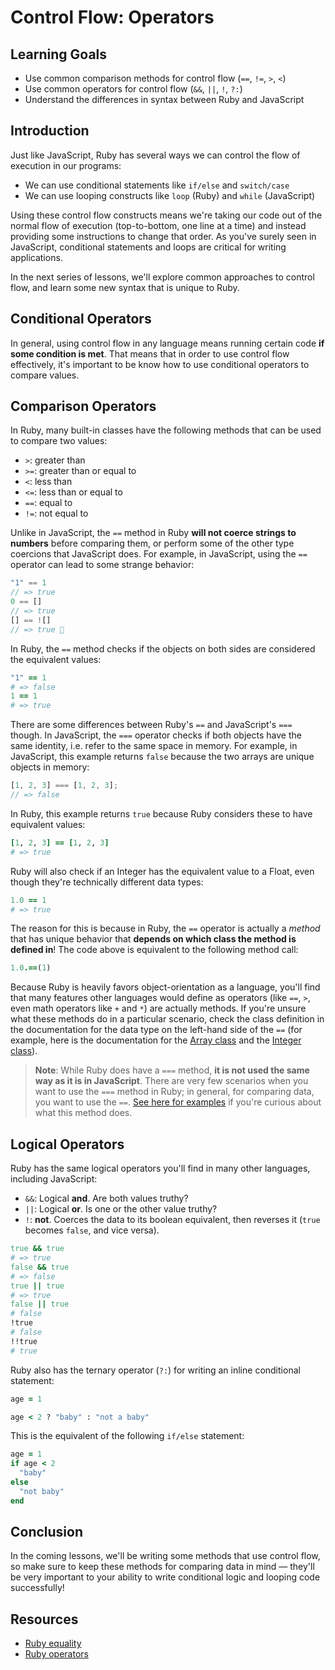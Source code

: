 # Control Flow: Operators

## Learning Goals

- Use common comparison methods for control flow (`==`, `!=`, `>`, `<`)
- Use common operators for control flow (`&&`, `||`, `!`, `?:`)
- Understand the differences in syntax between Ruby and JavaScript

## Introduction

Just like JavaScript, Ruby has several ways we can control the flow of execution
in our programs:

- We can use conditional statements like `if/else` and `switch/case`
- We can use looping constructs like `loop` (Ruby) and `while` (JavaScript)

Using these control flow constructs means we're taking our code out of the
normal flow of execution (top-to-bottom, one line at a time) and instead
providing some instructions to change that order. As you've surely seen in
JavaScript, conditional statements and loops are critical for writing
applications.

In the next series of lessons, we'll explore common approaches to control flow,
and learn some new syntax that is unique to Ruby.

## Conditional Operators

In general, using control flow in any language means running certain code **if
some condition is met**. That means that in order to use control flow
effectively, it's important to be know how to use conditional operators to
compare values.

## Comparison Operators

In Ruby, many built-in classes have the following methods that can be used to
compare two values:

- `>`: greater than
- `>=`: greater than or equal to
- `<`: less than
- `<=`: less than or equal to
- `==`: equal to
- `!=`: not equal to

Unlike in JavaScript, the `==` method in Ruby **will not coerce strings to
numbers** before comparing them, or perform some of the other type coercions
that JavaScript does. For example, in JavaScript, using the `==` operator can
lead to some strange behavior:

```js
"1" == 1
// => true
0 == []
// => true
[] == ![]
// => true 🤔
```

In Ruby, the `==` method checks if the objects on both sides are considered the
equivalent values:

```rb
"1" == 1
# => false
1 == 1
# => true
```

There are some differences between Ruby's `==` and JavaScript's `===` though. In
JavaScript, the `===` operator checks if both objects have the same identity,
i.e. refer to the same space in memory. For example, in JavaScript, this example
returns `false` because the two arrays are unique objects in memory:

```js
[1, 2, 3] === [1, 2, 3];
// => false
```

In Ruby, this example returns `true` because Ruby considers these to have
equivalent values:

```rb
[1, 2, 3] == [1, 2, 3]
# => true
```

Ruby will also check if an Integer has the equivalent value to a Float, even
though they're technically different data types:

```rb
1.0 == 1
# => true
```

The reason for this is because in Ruby, the `==` operator is actually a _method_
that has unique behavior that **depends on which class the method is defined
in**! The code above is equivalent to the following method call:

```rb
1.0.==(1)
```

Because Ruby is heavily favors object-orientation as a language, you'll find
that many features other languages would define as operators (like `==`, `>`,
even math operators like `+` and `*`) are actually methods. If you're unsure
what these methods do in a particular scenario, check the class definition in
the documentation for the data type on the left-hand side of the `==` (for
example, here is the documentation for the [Array class][array ==] and the
[Integer class][integer ==]).

[array ==]: https://ruby-doc.org/core-2.7.3/Array.html#method-i-3D-3D
[integer ==]: https://ruby-doc.org/core-2.7.3/Integer.html#method-i-3D-3D

> **Note**: While Ruby does have a `===` method, **it is not used the same way
> as it is in JavaScript**. There are very few scenarios when you want to use
> the `===` method in Ruby; in general, for comparing data, you want to use the
> `==`. [See here for examples][ruby ===] if you're curious about what this
> method does.

[ruby ===]: https://stackoverflow.com/questions/3422223/vs-in-ruby/3422349#3422349

## Logical Operators

Ruby has the same logical operators you'll find in many other languages,
including JavaScript:

- `&&`: Logical **and**. Are both values truthy?
- `||`: Logical **or**. Is one or the other value truthy?
- `!`: **not**. Coerces the data to its boolean equivalent, then reverses it
  (`true` becomes `false`, and vice versa).

```rb
true && true
# => true
false && true
# => false
true || true
# => true
false || true
# false
!true
# false
!!true
# true
```

Ruby also has the ternary operator (`?:`) for writing an inline conditional
statement:

```rb
age = 1

age < 2 ? "baby" : "not a baby"
```

This is the equivalent of the following `if/else` statement:

```rb
age = 1
if age < 2
  "baby"
else
  "not baby"
end
```

## Conclusion

In the coming lessons, we'll be writing some methods that use control flow, so
make sure to keep these methods for comparing data in mind — they'll be
very important to your ability to write conditional logic and looping code
successfully!

## Resources

- [Ruby equality](https://www.rubyguides.com/2017/03/ruby-equality/)
- [Ruby operators](https://www.rubyguides.com/2018/07/ruby-operators/)
